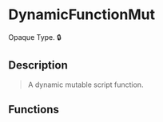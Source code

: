 # DynamicFunctionMut

Opaque Type\. 🔒

## Description

>  A dynamic mutable script function.

## Functions


